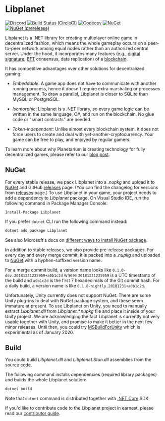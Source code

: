Libplanet
=========

[![Discord](https://img.shields.io/discord/928926944937013338.svg?color=7289da&logo=discord&logoColor=white)][Discord]
[![Build Status (CircleCI)](https://circleci.com/gh/planetarium/libplanet/tree/main.svg?style=shield)][CircleCI]
[![Codecov](https://codecov.io/gh/planetarium/libplanet/branch/main/graph/badge.svg)][Codecov]
[![NuGet](https://img.shields.io/nuget/v/Libplanet.svg?style=flat)][NuGet]
[![NuGet (prerelease)](https://img.shields.io/nuget/vpre/Libplanet.svg?style=flat)][NuGet]

Libplanet is a .NET library for creating multiplayer online game in
decentralized fashion, which means the whole gameplay occurs on a
peer-to-peer network among equal nodes rather than an authorized central
server.  Under the hood, it incorporates many features (e.g.,
[digital signature], [BFT] consensus, data replication) of a [blockchain].

It has competitive advantages over other solutions for decentralized gaming:

 -  *Embeddable*: A game app does not have to communicate with another running
    process, hence it doesn't require extra marshaling or processes management.
    To draw a parallel, Libplanet is closer to SQLite than MySQL or PostgreSQL.

 -  *Isomorphic*: Libplanet is a .NET library, so every game logic can be
    written in the same language, C#, and run on the blockchain. No glue
    code or "smart contracts" are needed.

 -  *Token-independent*: Unlike almost every blockchain system, it does not
    force users to create and deal with yet-another-cryptocurrency. Your
    game can be free to play, and enjoyed by regular gamers.

To learn more about why Planetarium is creating technology for fully
decentralized games, please refer to our [blog post].

[Discord]: https://planetarium.dev/discord
[CircleCI]: https://app.circleci.com/pipelines/github/planetarium/libplanet
[Codecov]: https://codecov.io/gh/planetarium/libplanet
[NuGet]: https://www.nuget.org/packages/Libplanet/
[digital signature]: https://en.wikipedia.org/wiki/Digital_signature
[BFT]: https://en.wikipedia.org/wiki/Byzantine_fault_tolerance
[blockchain]: https://en.wikipedia.org/wiki/Blockchain
[blog post]: https://medium.com/planetarium/introducing-planetarium-powering-games-with-freedom-22ab1ab70e0e


NuGet
-----

For every stable release, we pack Libplanet into a *.nupkg* and
upload it to [NuGet] and GitHub [releases] page.
(You can find the changelog for versions from [releases] page.)
To use Libplanet in your game, your project needs to add a dependency
to *Libplanet* package.  On Visual Studio IDE, run the following command
in Package Manager Console:

    Install-Package Libplanet

If you prefer `dotnet` CLI run the following command instead:

~~~~~~~~ bash
dotnet add package Libplanet
~~~~~~~~

See also Microsoft's docs on [different ways to install NuGet package][1].

In addition to stable releases, we also provide pre-release packages.
For every day and every merge commit, it is packed into a *.nupkg*
and uploaded to [NuGet] with a hyphen-suffixed version name.

For a merge commit build, a version name looks like
`0.1.0-dev.20181231235959+a0b1c2d` where `20181231235959` is a UTC timestamp of
the build and `a0b1c2d` is the first 7 hexadecimals of the Git commit hash.
For a daily build, a version name is like `0.1.0-nightly.20181231+a0b1c2d`.

Unfortunately, Unity currently does not support NuGet.  There are some Unity
plug-ins to deal with NuGet package system, and these seem immature at present.
To use Libplanet on Unity, you need to manually extract *Libplanet.dll*
from *Libplanet.\*.nupkg* file and place it inside of your Unity project.
We are acknowledging the fact Libplanet is currently not very usable together
with Unity, and promise to make it better in the next few minor releases.
Until then, you could try [MSBuildForUnity] which is experimental as of
January 2020.

[releases]: https://github.com/planetarium/libplanet/releases
[MSBuildForUnity]: https://github.com/microsoft/MSBuildForUnity
[1]: https://docs.microsoft.com/nuget/consume-packages/ways-to-install-a-package


Build
-----

You could build *Libplanet.dll* and *Libplanet.Stun.dll* assemblies
from the source code.

The following command installs dependencies (required library packages) and
builds the whole Libplanet solution:

~~~~~~~~ bash
dotnet build
~~~~~~~~

Note that `dotnet` command is distributed together with [.NET Core] SDK.

If you'd like to contribute code to the Libplanet project in earnest,
please read our [contributor guide](CONTRIBUTING.md).

[.NET Core]: https://dot.net/
